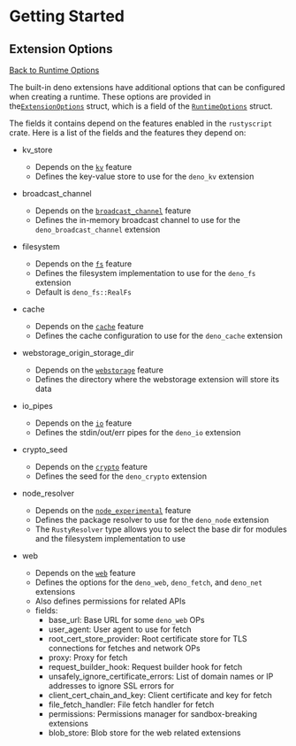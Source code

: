 # Getting Started
## Extension Options

[Back to Runtime Options](runtime_options.md)

The built-in deno extensions have additional options that can be configured when creating a runtime. These options are provided in the[`ExtensionOptions`](https://docs.rs/rustyscript/latest/rustyscript/struct.ExtensionOptions.html) struct, which is a field of the [`RuntimeOptions`](https://docs.rs/rustyscript/latest/rustyscript/struct.RuntimeOptions.html) struct.

The fields it contains depend on the features enabled in the `rustyscript` crate. Here is a list of the fields and the features they depend on:

- kv_store
    - Depends on the [`kv`](../extensions/kv.md) feature
    - Defines the key-value store to use for the `deno_kv` extension
- broadcast_channel
    - Depends on the [`broadcast_channel`](../extensions/broadcast_channel.md) feature
    - Defines the in-memory broadcast channel to use for the `deno_broadcast_channel` extension
- filesystem
    - Depends on the [`fs`](../extensions/fs.md) feature
    - Defines the filesystem implementation to use for the `deno_fs` extension
    - Default is `deno_fs::RealFs`
- cache
    - Depends on the [`cache`](../extensions/cache.md) feature
    - Defines the cache configuration to use for the `deno_cache` extension
- webstorage_origin_storage_dir
    - Depends on the [`webstorage`](../extensions/webstorage.md) feature
    - Defines the directory where the webstorage extension will store its data
- io_pipes
    - Depends on the [`io`](../extensions/io.md) feature
    - Defines the stdin/out/err pipes for the `deno_io` extension
- crypto_seed
    - Depends on the [`crypto`](../extensions/crypto.md) feature
    - Defines the seed for the `deno_crypto` extension

- node_resolver
    - Depends on the [`node_experimental`](../advanced/nodejs_compatibility.md) feature
    - Defines the package resolver to use for the `deno_node` extension
    - The `RustyResolver` type allows you to select the base dir for modules and the filesystem implementation to use

- web
    - Depends on the [`web`](../extensions/web.md) feature
    - Defines the options for the `deno_web`, `deno_fetch`, and `deno_net` extensions
    - Also defines permissions for related APIs
    - fields:
        - base_url: Base URL for some `deno_web` OPs
        - user_agent: User agent to use for fetch
        - root_cert_store_provider: Root certificate store for TLS connections for fetches and network OPs
        - proxy: Proxy for fetch
        - request_builder_hook: Request builder hook for fetch
        - unsafely_ignore_certificate_errors: List of domain names or IP addresses to ignore SSL errors for
        - client_cert_chain_and_key: Client certificate and key for fetch
        - file_fetch_handler: File fetch handler for fetch
        - permissions: Permissions manager for sandbox-breaking extensions
        - blob_store: Blob store for the web related extensions
